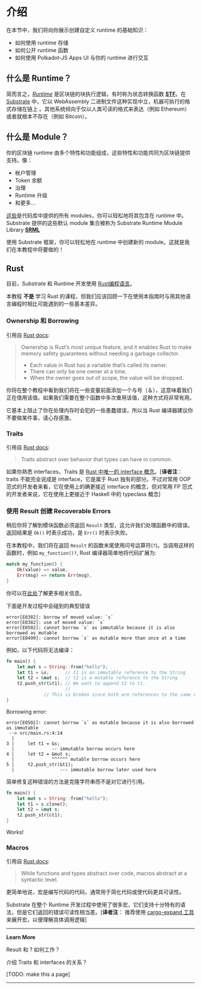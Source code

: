 # 介绍

在本节中，我们将向你展示创建自定义 runtime 的基础知识：

- 如何使用 runtime 存储
- 如何公开 runtime 函数
- 如何使用 Polkadot-JS Apps UI 与你的 runtime 进行交互

## 什么是 Runtime？

简而言之，[*Runtime*](https://substrate.dev/docs/en/overview/glossary#runtime) 是区块链的块执行逻辑，有时称为状态转换函数 [**STF**](https://substrate.dev/docs/en/overview/glossary#stf-state-transition-function-)。在 [Substrate](https://substrate.dev/docs/en/overview/glossary#substrate) 中，它以 WebAssembly 二进制文件这种实现中立，机器可执行的格式存储在链上 。其他系统倾向于仅以人类可读的格式来表达（例如 Ethereum）或者就根本不存在（例如 Bitcoin）。

## 什么是 Module？

你的区块链 runtime 由多个特性和功能组成，这些特性和功能共同为区块链提供支持。像：

- 帐户管理
- Token 余额
- 治理
- Runtime 升级
- 和更多...

[这些](https://github.com/paritytech/substrate/tree/master/srml)是代码库中提供的所有 modules，你可以轻松地将其包含在 runtime 中。Substrate 提供的这些默认 module 集合被称为 Substrate Runtime Module Library [**SRML**](https://substrate.dev/docs/en/overview/glossary#srml-substrate-runtime-module-library-)

使用 Substrate 框架，你可以轻松地在 runtime 中创建新的 module。这就是我们在本教程中将要做的！

## Rust

目前，Substrate 和 Runtime 开发使用 [Rust编程语言](https://www.parity.io/why-rust/)。

本教程 **不是** 学习 Rust 的课程，但我们应该回顾一下在使用本指南时与用其他语言编程时相比可能遇到的一些基本差异。

### Ownership 和 Borrowing

引用自 [Rust docs](https://doc.rust-lang.org/book/ownership.html):

> Ownership is Rust’s most unique feature, and it enables Rust to make memory safety guarantees without needing a garbage collector.
>
> - Each value in Rust has a variable that’s called its owner.
> - There can only be one owner at a time.
> - When the owner goes out of scope, the value will be dropped.

你将在整个教程中看到我们将在一些变量前面添加一个与号（＆），这意味着我们正在借用该值。如果我们需要在整个函数中多次重用该值，这种方式将非常有用。

它基本上阻止了你在处理内存时会犯的一些愚蠢错误，所以当 Rust 编译器建议你不要做某件事，请心存感激。

### Traits

引用自 [Rust docs](https://doc.rust-lang.org/book/traits.html):

> Traits abstract over behavior that types can have in common.

如果你熟悉 interfaces，Traits 是 [Rust 中唯一的 interface 概念](https://blog.rust-lang.org/2015/05/11/traits.html)。[**译者注**： traits 不能完全说成是 interface，它是属于 Rust 独有的部分。不过对常用 OOP 范式的开发者来看，它在使用上的确更接近 interface 的概念，但对常用 FP 范式的开发者来说，它在使用上更接近于 Haskell 中的 typeclass 概念]

### 使用 Result 创建 Recoverable Errors

稍后你将了解到模块函数必须返回 `Result` 类型，这允许我们处理函数中的错误。返回结果是 `Ok()` 时表示成功，是 `Err()` 时表示失败。

在本教程中，我们将在返回 `Result` 的函数末尾使用问号运算符(`?`)。当调用这样的函数时，例如 `my_function()?`, Rust 编译器简单地将代码扩展为:

```rust
match my_function() {
    Ok(value) => value,
    Err(msg) => return Err(msg),
}
```

你可以在[此处](https://doc.rust-lang.org/book/ch09-02-recoverable-errors-with-result.html)了解更多相关信息。

下面是开发过程中会碰到的典型错误

```
error[E0382]: borrow of moved value: `s`
error[E0382]: use of moved value: `s`
error[E0502]: cannot borrow `s` as immutable because it is also borrowed as mutable
error[E0499]: cannot borrow `s` as mutable more than once at a time
```

例如，以下代码将无法编译：

```rust
fn main() {
    let mut s = String::from("hello");
    let t1 = &s;      // t1 is an immutable reference to the String
    let t2 = &mut s;  // t2 is a mutable reference to the String
    t2.push_str(&t1); // We want to append t2 to t1.
                      //
              // This is broken since both are references to the same underlying string.
}
```

Borrowing error:

```
error[E0502]: cannot borrow `s` as mutable because it is also borrowed as immutable
 --> src/main.rs:4:14
  |
3 |     let t1 = &s;
  |              -- immutable borrow occurs here
4 |     let t2 = &mut s;
  |              ^^^^^^ mutable borrow occurs here
5 |     t2.push_str(&t1);
  |                 --- immutable borrow later used here
```

简单修复这种错误的方法是克隆字符串而不是对它进行引用。

```rust
fn main() {
    let mut s = String::from("hello");
    let t1 = s.clone();
    let t2 = &mut s;
    t2.push_str(&t1);
}
```

Works!

### Macros

引用自 [Rust docs](https://doc.rust-lang.org/book/macros.html):

> While functions and types abstract over code, macros abstract at a syntactic level.

更简单地说，宏是编写代码的代码，通常用于简化代码或使代码更具可读性。

Substrate 在整个 Runtime 开发过程中使用了很多宏，它们支持十分特有的语法，但是它们返回的错误可读性相当差。[**译者注**： 推荐使用 [cargo-expand 工具](https://github.com/dtolnay/cargo-expand) 来展开宏，以便理解具体调用逻辑]

---

**Learn More**

Result 和 ? 如何工作？

介绍 Traits 和 interfaces 的关系？

[TODO: make this a page]

---
